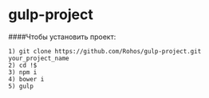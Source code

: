 # gulp-project

####Чтобы установить проект:
```
1) git clone https://github.com/Rohos/gulp-project.git your_project_name
2) cd !$
3) npm i
4) bower i
5) gulp
```